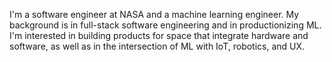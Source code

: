 I'm a software engineer at NASA and a machine learning engineer.  My background is in full-stack software engineering and in productionizing ML.  I'm interested in building products for space that integrate hardware and software, as well as in the intersection of ML with IoT, robotics, and UX.  